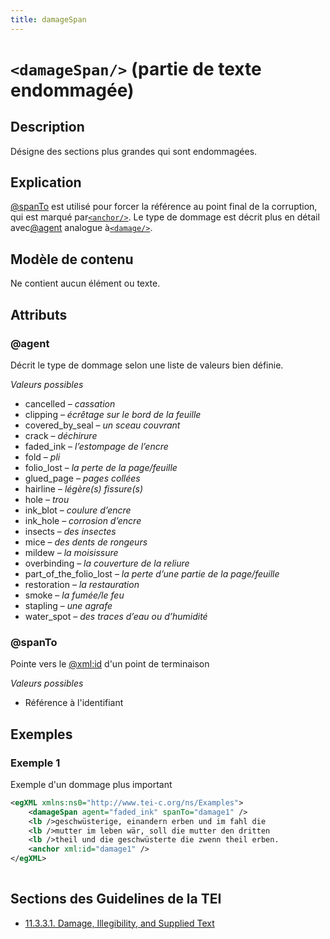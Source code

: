 ```yaml
---
title: damageSpan
---
```




# `<damageSpan/>` (partie de texte endommagée)

## Description

Désigne des sections plus grandes qui sont endommagées.

## Explication

 [@spanTo](#spanTo)  est utilisé pour forcer la référence au point final de la corruption, qui est marqué par[`<anchor/>`](anchor.md). Le type de dommage est décrit plus en détail avec[@agent](#agent)  analogue à[`<damage/>`](damage.md).

## Modèle de contenu

Ne contient aucun élément ou texte.

## Attributs

### @agent

Décrit le type de dommage selon une liste de valeurs bien définie. 

*Valeurs possibles*

- cancelled – *cassation*
- clipping – *écrêtage sur le bord de la feuille*
- covered_by_seal – *un sceau couvrant*
- crack – *déchirure*
- faded_ink – *l’estompage de l’encre*
- fold – *pli*
- folio_lost – *la perte de la page/feuille*
- glued_page – *pages collées*
- hairline – *légère(s) fissure(s)*
- hole – *trou*
- ink_blot – *coulure d’encre*
- ink_hole – *corrosion d’encre*
- insects – *des insectes*
- mice – *des dents de rongeurs*
- mildew – *la moisissure*
- overbinding – *la couverture de la reliure*
- part_of_the_folio_lost – *la perte d’une partie de la page/feuille*
- restoration – *la restauration*
- smoke – *la fumée/le feu*
- stapling – *une agrafe*
- water_spot – *des traces d’eau ou d’humidité*

### @spanTo

Pointe vers le [@xml:id](#xml:id)  d'un point de terminaison

*Valeurs possibles*

- Référence à l'identifiant

## Exemples

### Exemple 1

Exemple d'un dommage plus important

```xml
<egXML xmlns:ns0="http://www.tei-c.org/ns/Examples">
    <damageSpan agent="faded_ink" spanTo="damage1" />
    <lb />geschwüsterige, einandern erben und im fahl die
    <lb />mutter im leben wär, soll die mutter den dritten
    <lb />theil und die geschwüsterte die zwenn theil erben.
    <anchor xml:id="damage1" />
</egXML>
               
```

## Sections des Guidelines de la TEI

- [11.3.3.1. Damage, Illegibility, and Supplied Text](https://www.tei-c.org/release/doc/tei-p5-doc/en/html/PH.html#PHDA)
